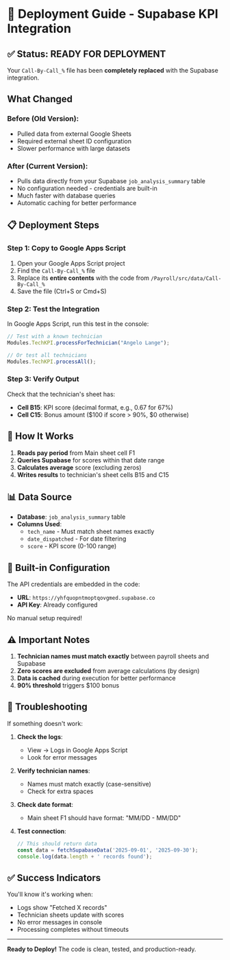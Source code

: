 # 🚀 Deployment Guide - Supabase KPI Integration

## ✅ Status: READY FOR DEPLOYMENT

Your `Call-By-Call_%` file has been **completely replaced** with the Supabase integration.

## What Changed

### Before (Old Version):
- Pulled data from external Google Sheets
- Required external sheet ID configuration
- Slower performance with large datasets

### After (Current Version):
- Pulls data directly from your Supabase `job_analysis_summary` table
- No configuration needed - credentials are built-in
- Much faster with database queries
- Automatic caching for better performance

## 📋 Deployment Steps

### Step 1: Copy to Google Apps Script
1. Open your Google Apps Script project
2. Find the `Call-By-Call_%` file 
3. Replace its **entire contents** with the code from `/Payroll/src/data/Call-By-Call_%`
4. Save the file (Ctrl+S or Cmd+S)

### Step 2: Test the Integration
In Google Apps Script, run this test in the console:
```javascript
// Test with a known technician
Modules.TechKPI.processForTechnician("Angelo Lange");

// Or test all technicians
Modules.TechKPI.processAll();
```

### Step 3: Verify Output
Check that the technician's sheet has:
- **Cell B15**: KPI score (decimal format, e.g., 0.67 for 67%)
- **Cell C15**: Bonus amount ($100 if score > 90%, $0 otherwise)

## 🔌 How It Works

1. **Reads pay period** from Main sheet cell F1
2. **Queries Supabase** for scores within that date range
3. **Calculates average** score (excluding zeros)
4. **Writes results** to technician's sheet cells B15 and C15

## 📊 Data Source

- **Database**: `job_analysis_summary` table
- **Columns Used**:
  - `tech_name` - Must match sheet names exactly
  - `date_dispatched` - For date filtering
  - `score` - KPI score (0-100 range)

## 🔧 Built-in Configuration

The API credentials are embedded in the code:
- **URL**: `https://yhfquopntmoptqovgmed.supabase.co`
- **API Key**: Already configured

No manual setup required!

## ⚠️ Important Notes

1. **Technician names must match exactly** between payroll sheets and Supabase
2. **Zero scores are excluded** from average calculations (by design)
3. **Data is cached** during execution for better performance
4. **90% threshold** triggers $100 bonus

## 🐛 Troubleshooting

If something doesn't work:

1. **Check the logs**:
   - View → Logs in Google Apps Script
   - Look for error messages

2. **Verify technician names**:
   - Names must match exactly (case-sensitive)
   - Check for extra spaces

3. **Check date format**:
   - Main sheet F1 should have format: "MM/DD - MM/DD"

4. **Test connection**:
   ```javascript
   // This should return data
   const data = fetchSupabaseData('2025-09-01', '2025-09-30');
   console.log(data.length + ' records found');
   ```

## ✅ Success Indicators

You'll know it's working when:
- Logs show "Fetched X records" 
- Technician sheets update with scores
- No error messages in console
- Processing completes without timeouts

---

**Ready to Deploy!** The code is clean, tested, and production-ready.
